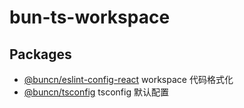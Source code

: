 # bun-ts-workspace

## Packages
+ [@buncn/eslint-config-react](./packages/eslint-config-react/) workspace 代码格式化
+ [@buncn/tsconfig](./packages/tsconfig/) tsconfig 默认配置
